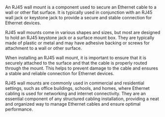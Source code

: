 An RJ45 wall mount is a component used to secure an Ethernet cable to a wall or other flat surface. It is typically used in conjunction with an RJ45 wall jack or keystone jack to provide a secure and stable connection for Ethernet devices.

RJ45 wall mounts come in various shapes and sizes, but most are designed to hold an RJ45 keystone jack or a surface mount box. They are typically made of plastic or metal and may have adhesive backing or screws for attachment to a wall or other surface.

When installing an RJ45 wall mount, it is important to ensure that it is securely attached to the surface and that the cable is properly routed through the mount. This helps to prevent damage to the cable and ensures a stable and reliable connection for Ethernet devices.

RJ45 wall mounts are commonly used in commercial and residential settings, such as office buildings, schools, and homes, where Ethernet cabling is used for networking and internet connectivity. They are an essential component of any structured cabling installation, providing a neat and organized way to manage Ethernet cables and ensure optimal performance.
